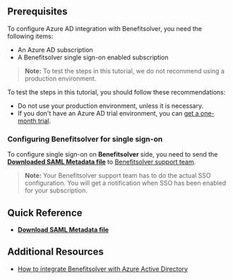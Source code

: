 ## Prerequisites

To configure Azure AD integration with Benefitsolver, you need the following items:

- An Azure AD subscription
- A Benefitsolver single sign-on enabled subscription

> **Note:**
> To test the steps in this tutorial, we do not recommend using a production environment.

To test the steps in this tutorial, you should follow these recommendations:

- Do not use your production environment, unless it is necessary.
- If you don't have an Azure AD trial environment, you can [get a one-month trial](https://azure.microsoft.com/pricing/free-trial/).

### Configuring Benefitsolver for single sign-on

To configure single sign-on on **Benefitsolver** side, you need to send the **[Downloaded SAML Metadata file](%metadata:metadataDownloadUrl%)** to [Benefitsolver support team](https://www.businessolver.com/contact).

> **Note:**
> Your Benefitsolver support team has to do the actual SSO configuration. You will get a notification when SSO has been enabled for your subscription.

## Quick Reference

* **[Download SAML Metadata file](%metadata:metadataDownloadUrl%)**

## Additional Resources

* [How to integrate Benefitsolver with Azure Active Directory](https://docs.microsoft.com/azure/active-directory/active-directory-saas-benefitsolver-tutorial)
